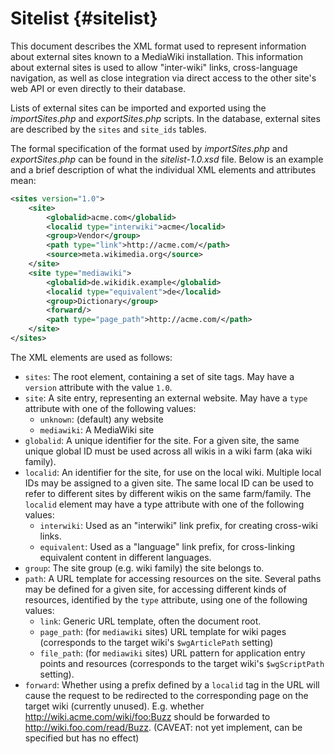 Sitelist {#sitelist}
========

This document describes the XML format used to represent information about external sites known to a MediaWiki installation. This information about external sites is used to allow "inter-wiki" links, cross-language navigation, as well as close integration via direct access to the other site's web API or even directly to their database.

Lists of external sites can be imported and exported using the *importSites.php* and *exportSites.php* scripts. In the database, external sites are described by the `sites` and `site_ids` tables.

The formal specification of the format used by *importSites.php* and *exportSites.php* can be found in the *sitelist-1.0.xsd* file. Below is an example and a brief description of what the individual XML elements and attributes mean:

```xml
<sites version="1.0">
	<site>
		<globalid>acme.com</globalid>
		<localid type="interwiki">acme</localid>
		<group>Vendor</group>
		<path type="link">http://acme.com/</path>
		<source>meta.wikimedia.org</source>
	</site>
	<site type="mediawiki">
		<globalid>de.wikidik.example</globalid>
		<localid type="equivalent">de</localid>
		<group>Dictionary</group>
		<forward/>
		<path type="page_path">http://acme.com/</path>
	</site>
</sites>
```


The XML elements are used as follows:

- `sites`: The root element, containing a set of site tags. May have a `version` attribute with the value `1.0`.
- `site`: A site entry, representing an external website. May have a `type` attribute with one of the following values:
  + `unknown`: (default) any website
  + `mediawiki`: A MediaWiki site
- `globalid`: A unique identifier for the site. For a given site, the same unique global ID must be used across all wikis in a wiki farm (aka wiki family).
- `localid`: An identifier for the site, for use on the local wiki. Multiple local IDs may be assigned to a given site. The same local ID can be used to refer to different sites by different wikis on the same farm/family. The `localid` element may have a type attribute with one of the following values:
  + `interwiki`: Used as an "interwiki" link prefix, for creating cross-wiki links.
  + `equivalent`: Used as a "language" link prefix, for cross-linking equivalent content in different languages.
- `group`: The site group (e.g. wiki family) the site belongs to.
- `path`: A URL template for accessing resources on the site. Several paths may be defined for a given site, for accessing different kinds of resources, identified by the `type` attribute, using one of the following values:
  + `link`: Generic URL template, often the document root.
  + `page_path`: (for `mediawiki` sites) URL template for wiki pages (corresponds to the target wiki's `$wgArticlePath` setting)
  + `file_path`: (for `mediawiki` sites) URL pattern for application entry points and resources (corresponds to the target wiki's `$wgScriptPath` setting).
- `forward`: Whether using a prefix defined by a `localid` tag in the URL will cause the request to be redirected to the corresponding page on the target wiki (currently unused). E.g. whether <http://wiki.acme.com/wiki/foo:Buzz> should be forwarded to <http://wiki.foo.com/read/Buzz>. (CAVEAT: not yet implement, can be specified but has no effect)
